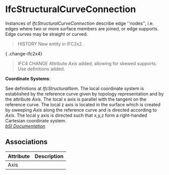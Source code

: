IfcStructuralCurveConnection
============================
Instances of _IfcStructuralCurveConnection_ describe edge ''nodes'', i.e.
edges where two or more surface members are joined, or edge supports. Edge
curves may be straight or curved.  
  
> HISTORY  New entity in IFC2x2.  
  
{ .change-ifc2x4}  
> IFC4 CHANGE  Attribute _Axis_ added, allowing for skewed supports. Use
> definitions added.  
  
****Coordinate Systems****:  
  
See definitions at _IfcStructuralItem_. The local coordinate system is
established by the reference curve given by topology representation and by the
attribute _Axis_. The local x axis is parallel with the tangent on the
reference curve. The local z axis is located in the surface which is created
by sweeping _Axis_ along the reference curve and is directed according to
_Axis_. The local y axis is directed such that x,y,z form a right-handed
Cartesian coordinate system.  
[ _bSI
Documentation_](https://standards.buildingsmart.org/IFC/DEV/IFC4_2/FINAL/HTML/schema/ifcstructuralanalysisdomain/lexical/ifcstructuralcurveconnection.htm)


Associations
------------
| Attribute   | Description   |
|-------------|---------------|
| Axis        |               |

